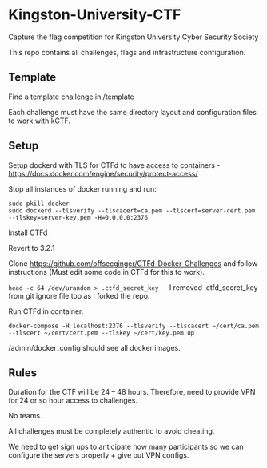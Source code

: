 # Kingston-University-CTF

Capture the flag competition for Kingston University Cyber Security Society

This repo contains all challenges, flags and infrastructure configuration.

## Template

Find a template challenge in /template

Each challenge must have the same directory layout and configuration files to work with kCTF.

## Setup

Setup dockerd with TLS for CTFd to have access to containers - https://docs.docker.com/engine/security/protect-access/

Stop all instances of docker running and run:

```
sudo pkill docker
sudo dockerd --tlsverify --tlscacert=ca.pem --tlscert=server-cert.pem --tlskey=server-key.pem -H=0.0.0.0:2376
```

Install CTFd

Revert to 3.2.1

Clone https://github.com/offsecginger/CTFd-Docker-Challenges and follow instructions (Must edit some code in CTFd for this to work).

`head -c 64 /dev/urandom > .ctfd_secret_key ` - I removed .ctfd_secret_key from git ignore file too as I forked the repo. 

Run CTFd in container.

`docker-compose -H localhost:2376 --tlsverify --tlscacert ~/cert/ca.pem --tlscert ~/cert/cert.pem --tlskey ~/cert/key.pem up`

/admin/docker_config should see all docker images.

## Rules

Duration for the CTF will be 24 – 48 hours. Therefore, need to provide VPN for 24 or so hour access to challenges.

No teams.

All challenges must be completely authentic to avoid cheating.

We need to get sign ups to anticipate how many participants so we can configure the servers properly + give out VPN configs.